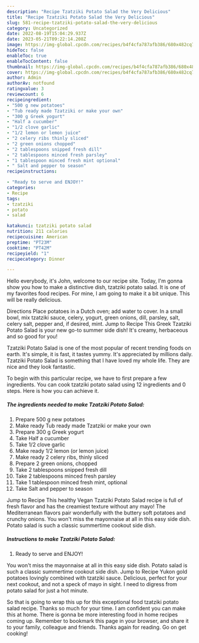 ```yaml
---
description: "Recipe Tzatziki Potato Salad the Very Delicious"
title: "Recipe Tzatziki Potato Salad the Very Delicious"
slug: 581-recipe-tzatziki-potato-salad-the-very-delicious
category: Uncategorized
date: 2022-08-19T15:04:29.937Z
date: 2023-05-21T09:22:14.208Z
image: https://img-global.cpcdn.com/recipes/b4f4cfa787afb386/680x482cq70/tzatziki-potato-salad-recipe-main-photo.jpg
hideToc: false
enableToc: true
enableTocContent: false
thumbnail: https://img-global.cpcdn.com/recipes/b4f4cfa787afb386/680x482cq70/tzatziki-potato-salad-recipe-main-photo.jpg
cover: https://img-global.cpcdn.com/recipes/b4f4cfa787afb386/680x482cq70/tzatziki-potato-salad-recipe-main-photo.jpg
author: Admin
authorAv: notfound
ratingvalue: 3
reviewcount: 6
recipeingredient:
- "500 g new potatoes"
- "Tub ready made Tzatziki or make your own"
- "300 g Greek yogurt"
- "Half a cucumber"
- "1/2 clove garlic"
- "1/2 lemon or lemon juice"
- "2 celery ribs thinly sliced"
- "2 green onions chopped"
- "2 tablespoons snipped fresh dill"
- "2 tablespoons minced fresh parsley"
- "1 tablespoon minced fresh mint optional"
- " Salt and pepper to season"
recipeinstructions:

- "Ready to serve and ENJOY!"
categories:
- Recipe
tags:
- tzatziki
- potato
- salad

katakunci: tzatziki potato salad 
nutrition: 211 calories
recipecuisine: American
preptime: "PT23M"
cooktime: "PT42M"
recipeyield: "1"
recipecategory: Dinner

---
```



Hello everybody, it's John, welcome to our recipe site. Today, I'm gonna show you how to make a distinctive dish, tzatziki potato salad. It is one of my favorites food recipes. For mine, I am going to make it a bit unique. This will be really delicious.

Directions Place potatoes in a Dutch oven; add water to cover. In a small bowl, mix tzatziki sauce, celery, yogurt, green onions, dill, parsley, salt, celery salt, pepper and, if desired, mint. Jump to Recipe This Greek Tzatziki Potato Salad is your new go-to summer side dish! It&#39;s creamy, herbaceous and so good for you!

Tzatziki Potato Salad is one of the most popular of recent trending foods on earth. It's simple, it is fast, it tastes yummy. It's appreciated by millions daily. Tzatziki Potato Salad is something that I have loved my whole life. They are nice and they look fantastic.


To begin with this particular recipe, we have to first prepare a few ingredients. You can cook tzatziki potato salad using 12 ingredients and 0 steps. Here is how you can achieve it.

<!--inarticleads1-->

##### The ingredients needed to make Tzatziki Potato Salad:

1. Prepare 500 g new potatoes
1. Make ready Tub ready made Tzatziki or make your own
1. Prepare 300 g Greek yogurt
1. Take Half a cucumber
1. Take 1/2 clove garlic
1. Make ready 1/2 lemon (or lemon juice)
1. Make ready 2 celery ribs, thinly sliced
1. Prepare 2 green onions, chopped
1. Take 2 tablespoons snipped fresh dill
1. Take 2 tablespoons minced fresh parsley
1. Take 1 tablespoon minced fresh mint, optional
1. Take  Salt and pepper to season


Jump to Recipe This healthy Vegan Tzatziki Potato Salad recipe is full of fresh flavor and has the creamiest texture without any mayo! The Mediterranean flavors pair wonderfully with the buttery soft potatoes and crunchy onions. You won&#39;t miss the mayonnaise at all in this easy side dish. Potato salad is such a classic summertime cookout side dish. 

<!--inarticleads2-->

##### Instructions to make Tzatziki Potato Salad:


1. Ready to serve and ENJOY!

You won&#39;t miss the mayonnaise at all in this easy side dish. Potato salad is such a classic summertime cookout side dish. Jump to Recipe Yukon gold potatoes lovingly combined with tzatziki sauce. Delicious, perfect for your next cookout, and not a speck of mayo in sight. I need to digress from potato salad for just a hot minute. 

So that is going to wrap this up for this exceptional food tzatziki potato salad recipe. Thanks so much for your time. I am confident you can make this at home. There is gonna be more interesting food in home recipes coming up. Remember to bookmark this page in your browser, and share it to your family, colleague and friends. Thanks again for reading. Go on get cooking!
